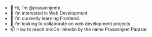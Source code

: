 - 👋 Hi, I’m @prasannjeetp.
- 👀 I’m interested in Web Development.
- 🌱 I’m currently learning Frontend.
- 💞️ I’m looking to collaborate on web development projects.
- 📫 How to reach me:On linkedin by the name Prasannjeet Parasar

<!---
prasannjeetp/prasannjeetp is a ✨ special ✨ repository because its `README.md` (this file) appears on your GitHub profile.
You can click the Preview link to take a look at your changes.
--->
